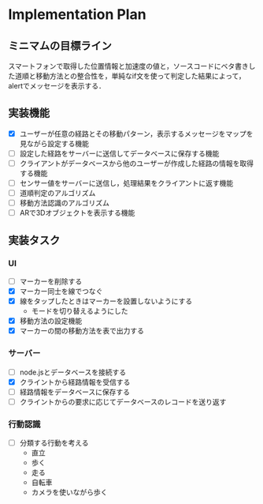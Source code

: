 # Implementation Plan

## ミニマムの目標ライン
スマートフォンで取得した位置情報と加速度の値と，ソースコードにベタ書きした道順と移動方法との整合性を，単純なif文を使って判定した結果によって，alertでメッセージを表示する．

## 実装機能
- [x] ユーザーが任意の経路とその移動パターン，表示するメッセージをマップを見ながら設定する機能
- [ ] 設定した経路をサーバーに送信してデータベースに保存する機能
- [ ] クライアントがデータベースから他のユーザーが作成した経路の情報を取得する機能
- [ ] センサー値をサーバーに送信し，処理結果をクライアントに返す機能
- [ ] 道順判定のアルゴリズム
- [ ] 移動方法認識のアルゴリズム
- [ ] ARで3Dオブジェクトを表示する機能

## 実装タスク

### UI
- [ ] マーカーを削除する
- [x] マーカー同士を線でつなぐ
- [x] 線をタップしたときはマーカーを設置しないようにする
    - モードを切り替えるようにした
- [x] 移動方法の設定機能
- [x] マーカーの間の移動方法を表で出力する

### サーバー
- [ ] node.jsとデータベースを接続する
- [x] クライントから経路情報を受信する
- [ ] 経路情報をデータベースに保存する
- [ ] クライントからの要求に応じてデータベースのレコードを送り返す

### 行動認識
- [ ] 分類する行動を考える
  - 直立
  - 歩く
  - 走る
  - 自転車
  - カメラを使いながら歩く
